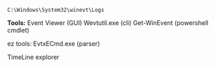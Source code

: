 
`C:\Windows\System32\winevt\Logs`

**Tools:**
Event Viewer (GUI)
Wevtutil.exe (cli)
Get-WinEvent (powershell cmdlet)

ez tools:
EvtxECmd.exe (parser)

TimeLine explorer
